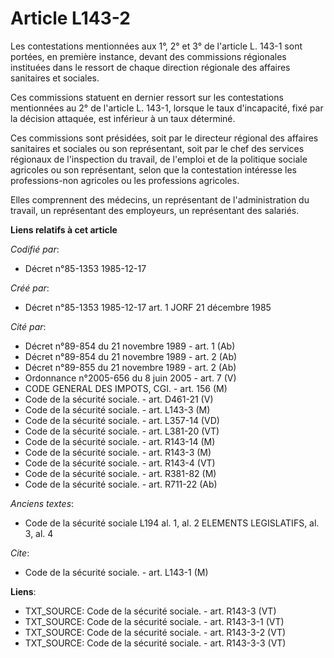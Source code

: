 # Article L143-2

Les contestations mentionnées aux 1°, 2° et 3° de l'article L. 143-1 sont portées, en première instance, devant des
commissions régionales instituées dans le ressort de chaque direction régionale des affaires sanitaires et sociales. 

Ces commissions statuent en dernier ressort sur les contestations mentionnées au 2° de l'article L. 143-1, lorsque le taux
d'incapacité, fixé par la décision attaquée, est inférieur à un taux déterminé. 

Ces commissions sont présidées, soit par le directeur régional des affaires sanitaires et sociales ou son représentant, soit
par le chef des services régionaux de l'inspection du travail, de l'emploi et de la politique sociale agricoles ou son
représentant, selon que la contestation intéresse les professions-non agricoles ou les professions agricoles. 

Elles comprennent   des médecins, un représentant de l'administration du travail, un représentant des employeurs, un
représentant des salariés.

**Liens relatifs à cet article**

_Codifié par_:

  - Décret n°85-1353 1985-12-17

_Créé par_:

  - Décret n°85-1353 1985-12-17 art. 1 JORF 21 décembre 1985

_Cité par_:

  - Décret n°89-854 du 21 novembre 1989 - art. 1 (Ab)
  - Décret n°89-854 du 21 novembre 1989 - art. 2 (Ab)
  - Décret n°89-855 du 21 novembre 1989 - art. 2 (Ab)
  - Ordonnance n°2005-656 du 8 juin 2005 - art. 7 (V)
  - CODE GENERAL DES IMPOTS, CGI. - art. 156 (M)
  - Code de la sécurité sociale. - art. D461-21 (V)
  - Code de la sécurité sociale. - art. L143-3 (M)
  - Code de la sécurité sociale. - art. L357-14 (VD)
  - Code de la sécurité sociale. - art. L381-20 (VT)
  - Code de la sécurité sociale. - art. R143-14 (M)
  - Code de la sécurité sociale. - art. R143-3 (M)
  - Code de la sécurité sociale. - art. R143-4 (VT)
  - Code de la sécurité sociale. - art. R381-82 (M)
  - Code de la sécurité sociale. - art. R711-22 (Ab)

_Anciens textes_:

  - Code de la sécurité sociale L194 al. 1, al. 2 ELEMENTS LEGISLATIFS, al. 3, al. 4

_Cite_:

  - Code de la sécurité sociale. - art. L143-1 (M)

**Liens**:

  - TXT_SOURCE: Code de la sécurité sociale. - art. R143-3 (VT)
  - TXT_SOURCE: Code de la sécurité sociale. - art. R143-3-1 (VT)
  - TXT_SOURCE: Code de la sécurité sociale. - art. R143-3-2 (VT)
  - TXT_SOURCE: Code de la sécurité sociale. - art. R143-3-3 (VT)
